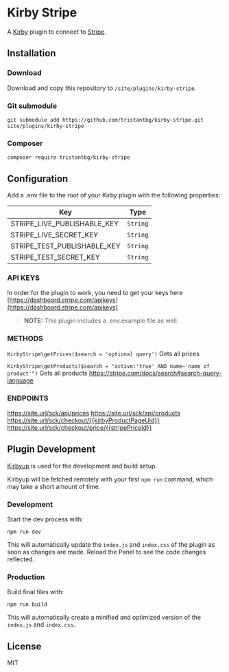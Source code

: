 # Kirby Stripe

A [Kirby](https://getkirby.com) plugin to connect to [Stripe](https://stripe.com).

## Installation

### Download

Download and copy this repository to `/site/plugins/kirby-stripe`.

### Git submodule

```
git submodule add https://github.com/tristantbg/kirby-stripe.git site/plugins/kirby-stripe
```

### Composer

```
composer require tristantbg/kirby-stripe
```

## Configuration

Add a .env file to the root of your Kirby plugin with the following properties:

| Key                             | Type      |
| ------------------------------- | --------- |
| STRIPE_LIVE_PUBLISHABLE_KEY     | `String`  |
| STRIPE_LIVE_SECRET_KEY          | `String`  |
| STRIPE_TEST_PUBLISHABLE_KEY     | `String`  |
| STRIPE_TEST_SECRET_KEY          | `String`  |

### API KEYS

In order for the plugin to work, you need to get your keys here [https://dashboard.stripe.com/apikeys](https://dashboard.stripe.com/apikeys)

> **NOTE:** This plugin includes a .env.example file as well.

### METHODS

```KirbyStripe\getPrices($search = 'optional query')```
Gets all prices

```KirbyStripe\getProducts($search = "active:'true' AND name~'name of product'")```
Gets all products
https://stripe.com/docs/search#search-query-language

### ENDPOINTS

https://site.url/sck/api/prices
https://site.url/sck/api/products
https://site.url/sck/checkout/{{kirbyProductPageUid}}
https://site.url/sck/checkout/price/{{stripePriceId}}

## Plugin Development

[Kirbyup](https://github.com/johannschopplich/kirbyup) is used for the development and build setup.

Kirbyup will be fetched remotely with your first `npm run` command, which may take a short amount of time.

### Development

Start the dev process with:

```
npm run dev
```

This will automatically update the `index.js` and `index.css` of the plugin as soon as changes are made.
Reload the Panel to see the code changes reflected.

### Production

Build final files with:

```
npm run build
```

This will automatically create a minified and optimized version of the `index.js` and `index.css`.

## License

MIT
